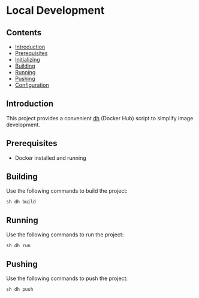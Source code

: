 # Local Development

## Contents

- [Introduction](#introduction)
- [Prerequisites](#prerequisites)
- [Initializing](#initializing)
- [Building](#building)
- [Running](#running)
- [Pushing](#pushing)
- [Configuration](#configuration)

## Introduction

This project provides a convenient [dh](https://github.com/zero-to-prod/dock) (Docker Hub) script to simplify image development.

## Prerequisites

- Docker installed and running

## Building

Use the following commands to build the project:

```shell
sh dh build
```

## Running

Use the following commands to run the project:

```shell
sh dh run
```

## Pushing

Use the following commands to push the project:

```shell
sh dh push
```